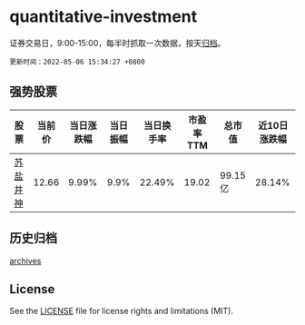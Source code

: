 # quantitative-investment

证券交易日，9:00-15:00，每半时抓取一次数据，按天[归档](archives)。

`更新时间：2022-05-06 15:34:27 +0800`

## 强势股票

|股票|当前价|当日涨跌幅|当日振幅|当日换手率|市盈率TTM|总市值|近10日涨跌幅|
|----|----|----|----|----|----|----|----|
|[苏盐井神](https://xueqiu.com/S/SH603299)|12.66|9.99%|9.9%|22.49%|19.02|99.15亿|28.14%|

## 历史归档

[archives](archives)

## License

See the [LICENSE](LICENSE) file for license rights and limitations (MIT).